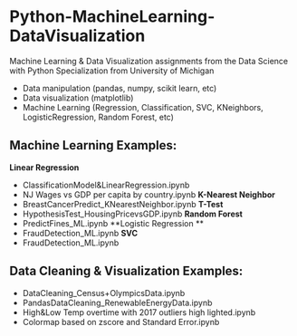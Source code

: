 # Python-MachineLearning-DataVisualization
Machine Learning & Data Visualization assignments from the Data Science with Python Specialization from University of Michigan
- Data manipulation (pandas, numpy, scikit learn, etc)
- Data visualization (matplotlib)
- Machine Learning (Regression, Classification, SVC, KNeighbors, LogisticRegression, Random Forest, etc) 

## Machine Learning Examples: 
**Linear Regression** 
- ClassificationModel&LinearRegression.ipynb 
- NJ Wages vs GDP per capita by country.ipynb 
**K-Nearest Neighbor** 
- BreastCancerPredict_KNearestNeighbor.ipynb 
**T-Test**
- HypothesisTest_HousingPricevsGDP.ipynb
**Random Forest** 
- PredictFines_ML.ipynb
**Logistic Regression **
- FraudDetection_ML.ipynb
**SVC**
- FraudDetection_ML.ipynb

## Data Cleaning & Visualization Examples: 
- DataCleaning_Census+OlympicsData.ipynb
- PandasDataCleaning_RenewableEnergyData.ipynb
- High&Low Temp overtime with 2017 outliers high lighted.ipynb
- Colormap based on zscore and Standard Error.ipynb
